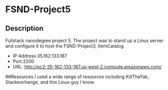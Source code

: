 # FSND-Project5
## Description
Fullstack nanodegree project 5. The project was to stand up a Linux server and configure it to host the FSND-Project3, ItemCatalog. 

- IP Address:35.162.133.187
- Port:2200
- URL: http://ec2-35-162-133-187.us-west-2.compute.amazonaws.com/

##Resources
I used a wide range of resources including KillTheYak, Stackexchange, and this Linux guy I know.